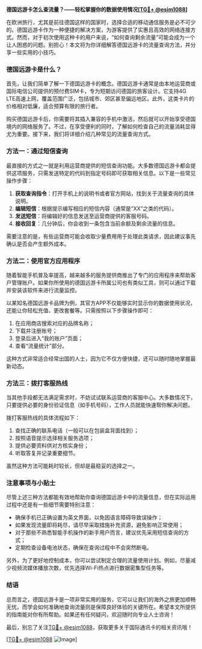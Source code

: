 **德国远游卡怎么查流量？——轻松掌握你的数据使用情况[[TG💪+ @esim1088](https://t.me/s/esim1088)]**

在欧洲旅行，尤其是前往德国这样的国家时，选择合适的移动通信服务是必不可少的。德国远游卡作为一种便捷的解决方案，为游客提供了实惠且高效的网络连接方式。然而，对于初次使用这种卡的用户来说，“如何查询剩余流量”可能会成为一个让人困惑的问题。别担心！本文将为你详细解答德国远游卡的流量查询方法，并分享一些实用的小技巧。

### 德国远游卡是什么？

首先，让我们简单了解一下德国远游卡的概念。德国远游卡通常是由本地运营商或国际电信公司提供的预付费SIM卡，专为短期访问德国的旅客设计。它支持4G LTE高速上网，覆盖范围广泛，包括城市、郊区甚至偏远地区。此外，这类卡片的价格相对低廉，适合预算有限的旅行者。

购买德国远游卡后，你需要将其插入兼容的手机中激活，然后就可以开始享受德国境内的网络服务了。不过，在享受便利的同时，了解如何检查自己的流量消耗显得尤为重要。接下来，我们将详细介绍几种常见的流量查询方式。

### 方法一：通过短信查询

最直接的方式之一就是利用运营商提供的短信查询功能。大多数德国远游卡都会提供这项服务，只需发送特定的代码到指定号码即可获取相关信息。以下是一些常见操作步骤：

1. **获取查询指令**：打开手机上的说明书或者官方网站，找到关于流量查询的具体说明。
2. **编辑短信**：根据提示编写相应的短信内容（通常是“XX”之类的代码）。
3. **发送短信**：将编辑好的信息发送至运营商提供的客服号码。
4. **接收回复**：几分钟后，你会收到一条包含当前余额及剩余流量的信息。

需要注意的是，有些运营商可能会收取少量费用用于处理此类请求，因此建议事先确认是否会产生额外成本。

### 方法二：使用官方应用程序

随着智能手机普及率提高，越来越多的服务提供商推出了专门的应用程序来帮助客户管理账户。如果你所使用的德国远游卡所属公司也有类似工具，则可以通过下载并安装该软件来进行流量监控。

以某知名德国远游卡品牌为例，其官方APP不仅能够实时显示你的数据使用状况，还能让你轻松充值、更改套餐等。只需按照以下步骤操作即可：

1. 在应用商店搜索对应的品牌名称；
2. 下载并注册账号；
3. 登录后进入“我的账户”页面；
4. 查看“流量统计”部分。

这种方式非常适合经常出国的人士，因为它不仅方便快捷，还可以随时随地掌握最新动态。

### 方法三：拨打客服热线

当其他手段都无法满足需求时，不妨试试联系运营商的客服中心。大多数情况下，只要提供必要的身份验证信息（如手机号码），工作人员就能快速帮你解决问题。

拨打客服热线的具体流程如下：

1. 查找正确的联系电话（一般可以在包装盒背面找到）；
2. 按照语音提示选择相关服务选项；
3. 提供必要资料供对方核实身份；
4. 听取答复并记录重要细节。

虽然这种方法可能耗时较长，但却是最稳妥的选择之一。

### 注意事项与小贴士

尽管上述三种方法都能有效地帮助你查询德国远游卡中的流量信息，但在实际运用过程中还是有一些细节需要特别注意：

- 确保手机已正确设置为英文界面，以免因语言障碍导致误操作；
- 如果发现流量即将耗尽，请尽早采取措施补充资源，避免影响正常使用；
- 对于那些不熟悉智能手机操作的新手用户而言，建议优先采用短信查询的方式；
- 定期检查设备电池状态，确保在查询过程中不会突然断电。

另外，为了更好地控制成本，你可以尝试制定合理的流量使用计划。例如，尽量减少视频流媒体播放次数，优先选择Wi-Fi热点进行数据密集型任务等。

### 结语

总而言之，德国远游卡是一项非常实用的服务，它可以让我们的海外之旅更加顺畅无忧。而学会如何准确地查询流量则是保障良好体验的关键所在。希望本文所提供的指南能对你有所帮助。如果还有任何疑问，欢迎随时向专业人士咨询！

最后，别忘了关注[TG💪+ @esim1088](https://t.me/s/esim1088)，获取更多关于国际通讯卡的相关资讯哦！

[[TG💪+ @esim1088](https://t.me/s/esim1088) ![Image](https://i.postimg.cc/4NQfJmqS/Snipaste-2025-05-13-00-14-12.png)]
